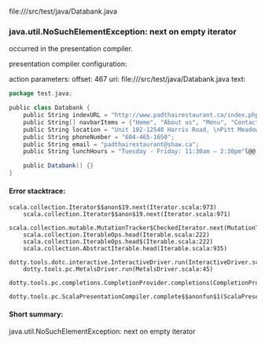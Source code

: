 file://<WORKSPACE>/src/test/java/Databank.java
### java.util.NoSuchElementException: next on empty iterator

occurred in the presentation compiler.

presentation compiler configuration:


action parameters:
offset: 467
uri: file://<WORKSPACE>/src/test/java/Databank.java
text:
```scala
package test.java;

public class Databank {
    public String indexURL = "http://www.padthairestaurant.ca/index.php";
	public String[] navbarItems = {"Home", "About us", "Menu", "Contact us", "Order Online"};
    public String location = "Unit 102-12540 Harris Road, \nPitt Meadows, BC V3Y 2J4";
    public String phoneNumber = "604-465-1650";
    public String email = "padthairestaurant@shaw.ca";
    public String lunchHours = "Tuesday - Friday: 11:30am – 2:30pm"l@@

    public Databank() {}
}

```



#### Error stacktrace:

```
scala.collection.Iterator$$anon$19.next(Iterator.scala:973)
	scala.collection.Iterator$$anon$19.next(Iterator.scala:971)
	scala.collection.mutable.MutationTracker$CheckedIterator.next(MutationTracker.scala:76)
	scala.collection.IterableOps.head(Iterable.scala:222)
	scala.collection.IterableOps.head$(Iterable.scala:222)
	scala.collection.AbstractIterable.head(Iterable.scala:935)
	dotty.tools.dotc.interactive.InteractiveDriver.run(InteractiveDriver.scala:164)
	dotty.tools.pc.MetalsDriver.run(MetalsDriver.scala:45)
	dotty.tools.pc.completions.CompletionProvider.completions(CompletionProvider.scala:50)
	dotty.tools.pc.ScalaPresentationCompiler.complete$$anonfun$1(ScalaPresentationCompiler.scala:146)
```
#### Short summary: 

java.util.NoSuchElementException: next on empty iterator